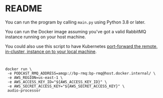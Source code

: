 # README


You can run the program by calling `main.py` using Python 3.8 or later.

You can run the Docker image assuming you've got a valid RabbitMQ instance running on your host machine. 

You could also use this script to have Kubernetes [port-forward the remote, in-cluster, instance on to your local machine](https://github.com/bootiful-podcast/deployment/blob/main/proxy_bp_rabbitmq.sh).

```shell 


docker run \
 -e PODCAST_RMQ_ADDRESS=amqp://bp-rmq:bp-rmq@host.docker.internal/ \
 -e AWS_REGION=us-east-1 \
 -e AWS_ACCESS_KEY_ID="${AWS_ACCESS_KEY_ID}" \
 -e AWS_SECRET_ACCESS_KEY="${AWS_SECRET_ACCESS_KEY}" \
 audio-processor


```

